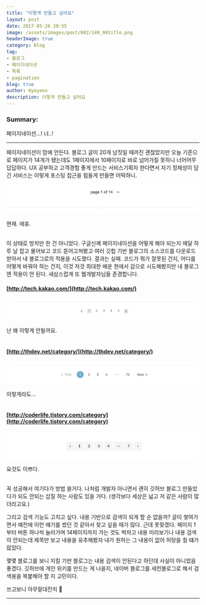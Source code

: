 ```yaml
---
title: "이렇게 만들고 싶어요"
layout: post
date: 2017-05-26 20:55
image: /assets/images/post/002/140_00title.png
headerImage: true
category: Blog
tag:
- 블로그
- 페이지네이션
- 목록
- pagination
blog: true
author: Hyeyeon
description: 이렇게 만들고 싶어요
---
```


### Summary:

페이지네이션...! 너..!

---

페이지네이션이 맘에 안든다. 블로그 글이 20개 남짓일 때까진 괜찮았지만 오늘 기준으로 페이지가 14개가 됐는데도 1페이지에서 10페이지로 바로 넘어가질 못하니 너어어무 답답하다. UX 공부하고 고객경험 좋게 만드는 서비스기획자 한다면서 자기 정체성이 담긴 서비스는 이렇게 포스팅 접근을 힘들게 만들면 어떡하니.

![pic1](/assets/images/post/002/140_01.png)
<figcaption class="caption">현재. 에휴.</figcaption>
<br>

이 상태로 방치만 한 건 아니었다. 구글신께 페이지네이션을 어떻게 해야 되는지 매달 하루 날 잡고 물어보고 코드 뜯어고쳐봤고 여러 깃헙 기반 블로그의 소스코드를 다운로드받아서 내 블로그로의 적용을 시도했다. 결과는 실패. 코드가 뭐가 잘못된 건지, 어디를 어떻게 바꿔야 하는 건지, 이것 저것 최대한 배운 한에서 감으로 시도해봤지만 내 블로그엔 적용이 안 된다. 새삼스럽게 또 웹개발자님들 존경합니다.

#### [http://tech.kakao.com/](http://tech.kakao.com/)

![pic2](/assets/images/post/002/140_02.png)
<figcaption class="caption">난 왜 이렇게 안될까요.</figcaption>
<br>

#### [http://thdev.net/category/](http://thdev.net/category/)

![pic3](/assets/images/post/002/140_03.png)
<figcaption class="caption">이렇게라도...</figcaption>
<br>

#### [http://coderlife.tistory.com/category](http://coderlife.tistory.com/category)

![pic4](/assets/images/post/002/140_04.png)
<figcaption class="caption">요것도 이쁘다.</figcaption>
<br>

꼭 성공해서 여기다가 방법 쓸거다. 나처럼 개발자 아니면서 괜히 깃허브 블로그 만들었다가 되도 안되는 삽질 하는 사람도 있을 거다. (생각보다 세상은 넓고 저 같은 사람이 많더라고요.)

그리고 검색 기능도 고치고 싶다. 내용 기반으로 검색이 되게 할 순 없을까? 글이 쌓여가면서 예전에 이런 얘기를 썼던 것 같아서 찾고 싶을 때가 많다. 근데 못찾겠다. 페이지 1부터 버튼 하나씩 눌러가며 14페이지까지 가는 것도 벅차고 내용 미리보기나 내용 검색이 안되는데 제목만 보고 내용을 유추해봤자 내가 원하는 그 내용이 없어 허탕을 칠 떄가 많았다.

몇몇 블로그를 보니 지킬 기반 블로그는 내용 검색이 안된다고 하던데 사실이 아니었음 좋겠다. 깃허브에 개인 위키를 만드는 게 나을지, 네이버 블로그를 세컨블로그로 해서 검색용을 복붙해야 할 지 고민이다.


쓰고보니 아무말대잔치 😬

---
